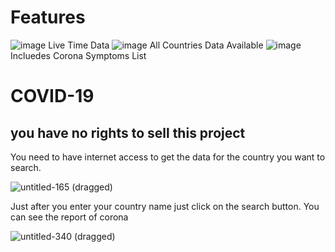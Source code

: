 # Features
 ![image](https://user-images.githubusercontent.com/61702243/81369118-3d777f80-910f-11ea-9552-831e303714ef.png) Live Time Data
 ![image](https://user-images.githubusercontent.com/61702243/81369118-3d777f80-910f-11ea-9552-831e303714ef.png) All Countries Data Available
 ![image](https://user-images.githubusercontent.com/61702243/81369118-3d777f80-910f-11ea-9552-831e303714ef.png) Incluedes Corona Symptoms List

# COVID-19
## you have no rights to sell this project

You need to have internet access to get the data for the country you want to search.

![untitled-165 (dragged)](https://user-images.githubusercontent.com/61702243/81061948-dd0bf680-8ef2-11ea-8b49-a114805f6dd9.jpg)


Just after you enter your country name just click on the search button. You can see the report of corona


![untitled-340 (dragged)](https://user-images.githubusercontent.com/61702243/81062323-5f94b600-8ef3-11ea-9c79-27acf966d32c.jpg)
